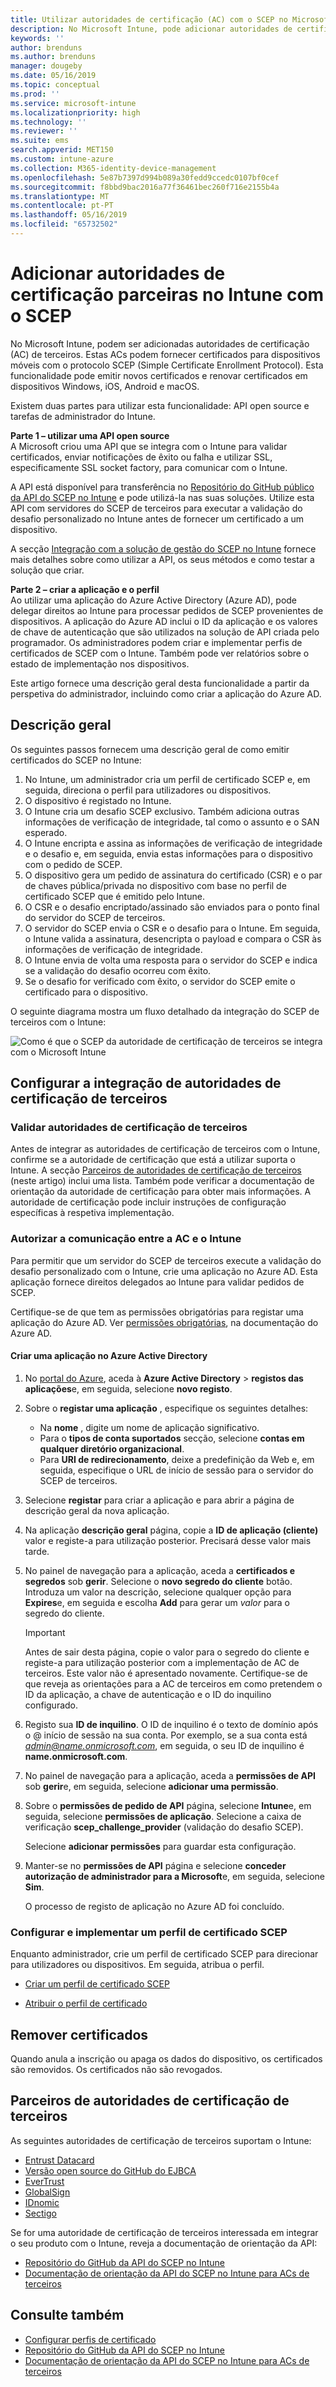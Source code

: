 ```yaml
---
title: Utilizar autoridades de certificação (AC) com o SCEP no Microsoft Intune – Azure | Documentos da Microsoft
description: No Microsoft Intune, pode adicionar autoridades de certificação de terceiros ou um fornecedor para emitir certificados para dispositivos móveis com o protocolo SCEP. Nesta descrição geral, uma aplicação do Azure Active Directory (Azure AD) fornece permissões ao Microsoft Intune para validar certificados. Em seguida, utilize o ID da aplicação, a chave de autenticação e o ID do inquilino da aplicação do AAD para configurar o servidor do SCEP para emitir certificados.
keywords: ''
author: brenduns
ms.author: brenduns
manager: dougeby
ms.date: 05/16/2019
ms.topic: conceptual
ms.prod: ''
ms.service: microsoft-intune
ms.localizationpriority: high
ms.technology: ''
ms.reviewer: ''
ms.suite: ems
search.appverid: MET150
ms.custom: intune-azure
ms.collection: M365-identity-device-management
ms.openlocfilehash: 5e87b7397d994b089a30fedd9ccedc0107bf0cef
ms.sourcegitcommit: f8bbd9bac2016a77f36461bec260f716e2155b4a
ms.translationtype: MT
ms.contentlocale: pt-PT
ms.lasthandoff: 05/16/2019
ms.locfileid: "65732502"
---
```

# <a name="add-partner-certification-authority-in-intune-using-scep"></a>Adicionar autoridades de certificação parceiras no Intune com o SCEP

No Microsoft Intune, podem ser adicionadas autoridades de certificação (AC) de terceiros. Estas ACs podem fornecer certificados para dispositivos móveis com o protocolo SCEP (Simple Certificate Enrollment Protocol). Esta funcionalidade pode emitir novos certificados e renovar certificados em dispositivos Windows, iOS, Android e macOS.

Existem duas partes para utilizar esta funcionalidade: API open source e tarefas de administrador do Intune.

**Parte 1 – utilizar uma API open source**  
A Microsoft criou uma API que se integra com o Intune para validar certificados, enviar notificações de êxito ou falha e utilizar SSL, especificamente SSL socket factory, para comunicar com o Intune.

A API está disponível para transferência no [Repositório do GitHub público da API do SCEP no Intune](http://github.com/Microsoft/Intune-Resource-Access/tree/develop/src/CsrValidation) e pode utilizá-la nas suas soluções. Utilize esta API com servidores do SCEP de terceiros para executar a validação do desafio personalizado no Intune antes de fornecer um certificado a um dispositivo.

A secção [Integração com a solução de gestão do SCEP no Intune](scep-libraries-apis.md) fornece mais detalhes sobre como utilizar a API, os seus métodos e como testar a solução que criar.

**Parte 2 – criar a aplicação e o perfil**  
Ao utilizar uma aplicação do Azure Active Directory (Azure AD), pode delegar direitos ao Intune para processar pedidos de SCEP provenientes de dispositivos. A aplicação do Azure AD inclui o ID da aplicação e os valores de chave de autenticação que são utilizados na solução de API criada pelo programador. Os administradores podem criar e implementar perfis de certificados de SCEP com o Intune. Também pode ver relatórios sobre o estado de implementação nos dispositivos.

Este artigo fornece uma descrição geral desta funcionalidade a partir da perspetiva do administrador, incluindo como criar a aplicação do Azure AD.

## <a name="overview"></a>Descrição geral

Os seguintes passos fornecem uma descrição geral de como emitir certificados do SCEP no Intune:

1. No Intune, um administrador cria um perfil de certificado SCEP e, em seguida, direciona o perfil para utilizadores ou dispositivos.
2. O dispositivo é registado no Intune.
3. O Intune cria um desafio SCEP exclusivo. Também adiciona outras informações de verificação de integridade, tal como o assunto e o SAN esperado.
4. O Intune encripta e assina as informações de verificação de integridade e o desafio e, em seguida, envia estas informações para o dispositivo com o pedido de SCEP.
5. O dispositivo gera um pedido de assinatura do certificado (CSR) e o par de chaves pública/privada no dispositivo com base no perfil de certificado SCEP que é emitido pelo Intune.
6. O CSR e o desafio encriptado/assinado são enviados para o ponto final do servidor do SCEP de terceiros.
7. O servidor do SCEP envia o CSR e o desafio para o Intune. Em seguida, o Intune valida a assinatura, desencripta o payload e compara o CSR às informações de verificação de integridade.
8. O Intune envia de volta uma resposta para o servidor do SCEP e indica se a validação do desafio ocorreu com êxito.  
9. Se o desafio for verificado com êxito, o servidor do SCEP emite o certificado para o dispositivo.

O seguinte diagrama mostra um fluxo detalhado da integração do SCEP de terceiros com o Intune:

![Como é que o SCEP da autoridade de certificação de terceiros se integra com o Microsoft Intune](./media/scep-certificate-vendor-integration.png)

## <a name="set-up-third-party-ca-integration"></a>Configurar a integração de autoridades de certificação de terceiros

### <a name="validate-third-party-certification-authority"></a>Validar autoridades de certificação de terceiros

Antes de integrar as autoridades de certificação de terceiros com o Intune, confirme se a autoridade de certificação que está a utilizar suporta o Intune. A secção [Parceiros de autoridades de certificação de terceiros](#third-party-certification-authority-partners) (neste artigo) inclui uma lista. Também pode verificar a documentação de orientação da autoridade de certificação para obter mais informações. A autoridade de certificação pode incluir instruções de configuração específicas à respetiva implementação.

### <a name="authorize-communication-between-ca-and-intune"></a>Autorizar a comunicação entre a AC e o Intune

Para permitir que um servidor do SCEP de terceiros execute a validação do desafio personalizado com o Intune, crie uma aplicação no Azure AD. Esta aplicação fornece direitos delegados ao Intune para validar pedidos de SCEP.

Certifique-se de que tem as permissões obrigatórias para registar uma aplicação do Azure AD. Ver [permissões obrigatórias](https://docs.microsoft.com/azure/azure-resource-manager/resource-group-create-service-principal-portal#required-permissions), na documentação do Azure AD.

#### <a name="create-an-application-in-azure-active-directory"></a>Criar uma aplicação no Azure Active Directory  

1. No [portal do Azure](https://portal.azure.com), aceda à **Azure Active Directory** > **registos das aplicações**e, em seguida, selecione **novo registo**.  

2. Sobre o **registar uma aplicação** , especifique os seguintes detalhes:  
   - Na **nome** , digite um nome de aplicação significativo.  
   - Para o **tipos de conta suportados** secção, selecione **contas em qualquer diretório organizacional**.  
   - Para **URI de redirecionamento**, deixe a predefinição da Web e, em seguida, especifique o URL de início de sessão para o servidor do SCEP de terceiros.  

3. Selecione **registar** para criar a aplicação e para abrir a página de descrição geral da nova aplicação.  

4. Na aplicação **descrição geral** página, copie a **ID de aplicação (cliente)** valor e registe-a para utilização posterior. Precisará desse valor mais tarde.  

5. No painel de navegação para a aplicação, aceda a **certificados e segredos** sob **gerir**. Selecione o **novo segredo do cliente** botão. Introduza um valor na descrição, selecione qualquer opção para **Expires**e, em seguida e escolha **Add** para gerar um *valor* para o segredo do cliente. 
   > [!IMPORTANT]  
   > Antes de sair desta página, copie o valor para o segredo do cliente e registe-a para utilização posterior com a implementação de AC de terceiros. Este valor não é apresentado novamente. Certifique-se de que reveja as orientações para a AC de terceiros em como pretendem o ID da aplicação, a chave de autenticação e o ID do inquilino configurado.  

6. Registo sua **ID de inquilino**. O ID de inquilino é o texto de domínio após o @ início de sessão na sua conta. Por exemplo, se a sua conta está *admin@name.onmicrosoft.com*, em seguida, o seu ID de inquilino é **name.onmicrosoft.com**.  

7. No painel de navegação para a aplicação, aceda a **permissões de API** sob **gerir**e, em seguida, selecione **adicionar uma permissão**.  

8. Sobre o **permissões de pedido de API** página, selecione **Intune**e, em seguida, selecione **permissões de aplicação**. Selecione a caixa de verificação **scep_challenge_provider** (validação do desafio SCEP).  

   Selecione **adicionar permissões** para guardar esta configuração.  

9. Manter-se no **permissões de API** página e selecione **conceder autorização de administrador para a Microsoft**e, em seguida, selecione **Sim**.  
   
   O processo de registo de aplicação no Azure AD foi concluído.





### <a name="configure-and-deploy-a-scep-certificate-profile"></a>Configurar e implementar um perfil de certificado SCEP
Enquanto administrador, crie um perfil de certificado SCEP para direcionar para utilizadores ou dispositivos. Em seguida, atribua o perfil.

- [Criar um perfil de certificado SCEP](certificates-scep-configure.md#create-a-scep-certificate-profile)

- [Atribuir o perfil de certificado](certificates-scep-configure.md#assign-the-certificate-profile)

## <a name="removing-certificates"></a>Remover certificados

Quando anula a inscrição ou apaga os dados do dispositivo, os certificados são removidos. Os certificados não são revogados.

## <a name="third-party-certification-authority-partners"></a>Parceiros de autoridades de certificação de terceiros
As seguintes autoridades de certificação de terceiros suportam o Intune:

- [Entrust Datacard](http://www.entrustdatacard.com/resource-center/documents/documentation)
- [Versão open source do GitHub do EJBCA](https://github.com/agerbergt/intune-ejbca-connector)
- [EverTrust](https://evertrust.fr/en/products/)
- [GlobalSign](https://downloads.globalsign.com/acton/attachment/2674/f-6903f60b-9111-432d-b283-77823cc65500/1/-/-/-/-/globalsign-aeg-microsoft-intune-integration-guide.pdf)
- [IDnomic](https://www.idnomic.com/)
- [Sectigo](https://sectigo.com/products)

Se for uma autoridade de certificação de terceiros interessada em integrar o seu produto com o Intune, reveja a documentação de orientação da API:

- [Repositório do GitHub da API do SCEP no Intune](http://github.com/Microsoft/Intune-Resource-Access/tree/develop/src/CsrValidation)
- [Documentação de orientação da API do SCEP no Intune para ACs de terceiros](scep-libraries-apis.md)

## <a name="see-also"></a>Consulte também

- [Configurar perfis de certificado](certificates-scep-configure.md)
- [Repositório do GitHub da API do SCEP no Intune](http://github.com/Microsoft/Intune-Resource-Access/tree/develop/src/CsrValidation)
- [Documentação de orientação da API do SCEP no Intune para ACs de terceiros](scep-libraries-apis.md)
